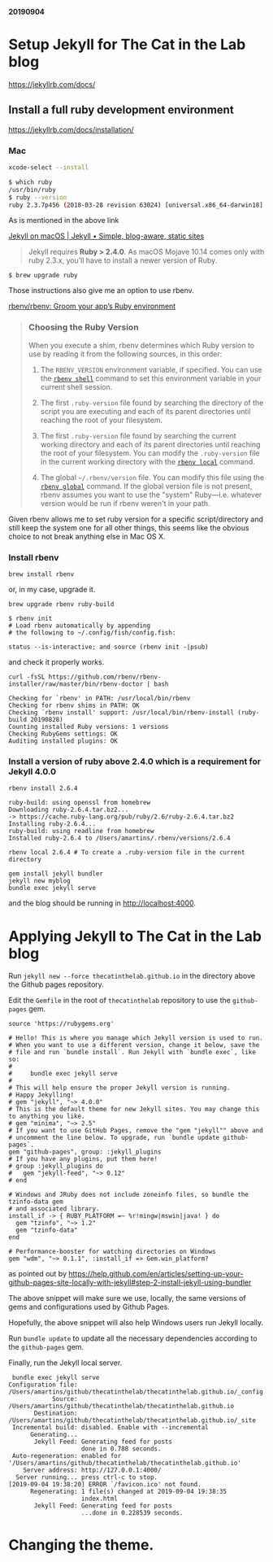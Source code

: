 **20190904**

# Setup Jekyll for The Cat in the Lab blog

https://jekyllrb.com/docs/

## Install a full ruby development environment

https://jekyllrb.com/docs/installation/

### Mac

```bash
xcode-select --install
```

```bash
$ which ruby
/usr/bin/ruby
$ ruby --version
ruby 2.3.7p456 (2018-03-28 revision 63024) [universal.x86_64-darwin18]
```

As is mentioned in the above link

[Jekyll on macOS | Jekyll • Simple, blog-aware, static sites](https://jekyllrb.com/docs/installation/macos/)

> Jekyll requires **Ruby > 2.4.0**. As macOS Mojave 10.14 comes only with ruby 2.3.x, you’ll have to install a newer version of Ruby.

```fish
$ brew upgrade ruby
```

Those instructions also give me an option to use rbenv.

[rbenv/rbenv: Groom your app’s Ruby environment](https://github.com/rbenv/rbenv#how-it-works)

> [](https://github.com/rbenv/rbenv#choosing-the-ruby-version)
> 
> ### Choosing the Ruby Version
> 
> When you execute a shim, rbenv determines which Ruby version to use by reading it from the following sources, in this order:
> 
> 1.  The `RBENV_VERSION` environment variable, if specified. You can use the [`rbenv shell`](https://github.com/rbenv/rbenv#rbenv-shell) command to set this environment variable in your current shell session.
>     
> 2.  The first `.ruby-version` file found by searching the directory of the script you are executing and each of its parent directories until reaching the root of your filesystem.
>     
> 3.  The first `.ruby-version` file found by searching the current working directory and each of its parent directories until reaching the root of your filesystem. You can modify the `.ruby-version` file in the current working directory with the [`rbenv local`](https://github.com/rbenv/rbenv#rbenv-local) command.
>     
> 4.  The global `~/.rbenv/version` file. You can modify this file using the [`rbenv global`](https://github.com/rbenv/rbenv#rbenv-global) command. If the global version file is not present, rbenv assumes you want to use the "system" Ruby—i.e. whatever version would be run if rbenv weren't in your path.

Given rbenv allows me to set ruby version for a specific script/directory and still keep the system one for all other things, this seems like the obvious choice to not break anything else in Mac OS X.

### Install rbenv

```fish
brew install rbenv
```
or, in my case, upgrade it.
```fish
brew upgrade rbenv ruby-build
```

```fish
$ rbenv init
# Load rbenv automatically by appending
# the following to ~/.config/fish/config.fish:

status --is-interactive; and source (rbenv init -|psub)
```
and check it properly works.
```fish
curl -fsSL https://github.com/rbenv/rbenv-installer/raw/master/bin/rbenv-doctor | bash
```
```log
Checking for `rbenv' in PATH: /usr/local/bin/rbenv
Checking for rbenv shims in PATH: OK
Checking `rbenv install' support: /usr/local/bin/rbenv-install (ruby-build 20190828)
Counting installed Ruby versions: 1 versions
Checking RubyGems settings: OK
Auditing installed plugins: OK
```

### Install a version of ruby above 2.4.0 which is a requirement for Jekyll 4.0.0

```fish
rbenv install 2.6.4
```
```log
ruby-build: using openssl from homebrew
Downloading ruby-2.6.4.tar.bz2...
-> https://cache.ruby-lang.org/pub/ruby/2.6/ruby-2.6.4.tar.bz2
Installing ruby-2.6.4...
ruby-build: using readline from homebrew
Installed ruby-2.6.4 to /Users/amartins/.rbenv/versions/2.6.4
```

```fish
rbenv local 2.6.4 # To create a .ruby-version file in the current directory
```

```fish
gem install jekyll bundler
jekyll new myblog
bundle exec jekyll serve
```
and the blog should be running in <http://localhost:4000>.


# Applying Jekyll to The Cat in the Lab blog

Run `jekyll new --force thecatinthelab.github.io` in the directory above the Github pages repository.

Edit the `Gemfile` in the root of `thecatinthelab` repository to use the `github-pages` gem.

```fish
source 'https://rubygems.org'

# Hello! This is where you manage which Jekyll version is used to run.
# When you want to use a different version, change it below, save the
# file and run `bundle install`. Run Jekyll with `bundle exec`, like so:
#
#     bundle exec jekyll serve
#
# This will help ensure the proper Jekyll version is running.
# Happy Jekylling!
# gem "jekyll", "~> 4.0.0"
# This is the default theme for new Jekyll sites. You may change this to anything you like.
# gem "minima", "~> 2.5"
# If you want to use GitHub Pages, remove the "gem "jekyll"" above and
# uncomment the line below. To upgrade, run `bundle update github-pages`.
gem "github-pages", group: :jekyll_plugins
# If you have any plugins, put them here!
# group :jekyll_plugins do
#   gem "jekyll-feed", "~> 0.12"
# end

# Windows and JRuby does not include zoneinfo files, so bundle the tzinfo-data gem
# and associated library.
install_if -> { RUBY_PLATFORM =~ %r!mingw|mswin|java! } do
  gem "tzinfo", "~> 1.2"
  gem "tzinfo-data"
end

# Performance-booster for watching directories on Windows
gem "wdm", "~> 0.1.1", :install_if => Gem.win_platform?

```
as pointed out by https://help.github.com/en/articles/setting-up-your-github-pages-site-locally-with-jekyll#step-2-install-jekyll-using-bundler

The above snippet will make sure we use, locally, the same versions of gems and configurations used by Github Pages.

Hopefully, the above snippet will also help Windows users run Jekyll locally.

Run `bundle update` to update all the necessary dependencies according to the `github-pages` gem.

Finally, run the Jekyll local server.
```fish
 bundle exec jekyll serve
Configuration file: /Users/amartins/github/thecatinthelab/thecatinthelab.github.io/_config.yml
            Source: /Users/amartins/github/thecatinthelab/thecatinthelab.github.io
       Destination: /Users/amartins/github/thecatinthelab/thecatinthelab.github.io/_site
 Incremental build: disabled. Enable with --incremental
      Generating...
       Jekyll Feed: Generating feed for posts
                    done in 0.788 seconds.
 Auto-regeneration: enabled for '/Users/amartins/github/thecatinthelab/thecatinthelab.github.io'
    Server address: http://127.0.0.1:4000/
  Server running... press ctrl-c to stop.
[2019-09-04 19:38:20] ERROR `/favicon.ico' not found.
      Regenerating: 1 file(s) changed at 2019-09-04 19:38:35
                    index.html
       Jekyll Feed: Generating feed for posts
                    ...done in 0.228539 seconds.
```

# Changing the theme.


